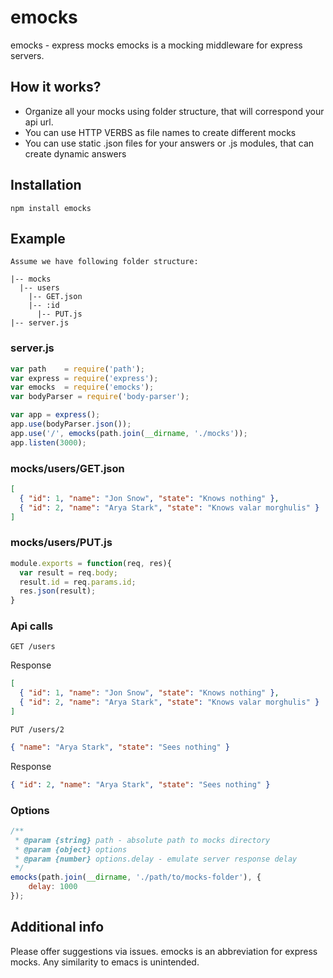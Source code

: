 # emocks
emocks - express mocks
emocks is a mocking middleware for express servers.
## How it works?
* Organize all your mocks using folder structure, that will correspond your api url. 
* You can use HTTP VERBS as file names to create different mocks
* You can use static .json files for your answers or .js modules, that can create dynamic answers
## Installation
    npm install emocks
## Example
    Assume we have following folder structure:
```
|-- mocks
  |-- users
    |-- GET.json
    |-- :id
      |-- PUT.js
|-- server.js
```
### server.js
```javascript
var path    = require('path');
var express = require('express');
var emocks  = require('emocks');
var bodyParser = require('body-parser');

var app = express();
app.use(bodyParser.json());
app.use('/', emocks(path.join(__dirname, './mocks'));
app.listen(3000);
```
### mocks/users/GET.json
```JSON
[ 
  { "id": 1, "name": "Jon Snow", "state": "Knows nothing" },
  { "id": 2, "name": "Arya Stark", "state": "Knows valar morghulis" }
]
```
### mocks/users/PUT.js
```javascript
module.exports = function(req, res){
  var result = req.body;
  result.id = req.params.id;
  res.json(result);
}
```
### Api calls
`GET /users`

Response
```JSON
[ 
  { "id": 1, "name": "Jon Snow", "state": "Knows nothing" },
  { "id": 2, "name": "Arya Stark", "state": "Knows valar morghulis" }
]
```
`PUT /users/2`
```JSON
{ "name": "Arya Stark", "state": "Sees nothing" }
```
Response
```JSON
{ "id": 2, "name": "Arya Stark", "state": "Sees nothing" }
```

### Options
```javascript
/**
 * @param {string} path - absolute path to mocks directory
 * @param {object} options
 * @param {number} options.delay - emulate server response delay
 */
emocks(path.join(__dirname, './path/to/mocks-folder'), {
    delay: 1000
});
```

## Additional info
Please offer suggestions via issues.
emocks is an abbreviation for express mocks. Any similarity to emacs is unintended.
